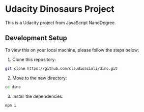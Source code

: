 # Udacity Dinosaurs Project

This is a Udacity project from JavaScript NanoDegree.

## Development Setup

To view this on your local machine, please follow the steps below:

1. Clone this repository:
```bash
git clone https://github.com/claudioacioli/dino.git
```
2. Move to the new directory:
```bash
cd dino
```
3. Install the dependencies:
```bash
npm i
```
